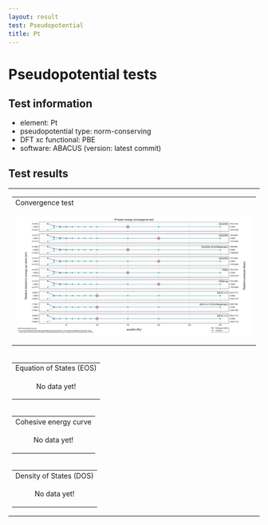 ```yaml
---
layout: result
test: Pseudopotential
title: Pt
---
```


<h1>Pseudopotential tests</h1>
<h2>Test information</h2>
<ul>
    <li>element: Pt</li>
    <li>pseudopotential type: norm-conserving</li>
    <li>DFT xc functional: PBE</li>
    <li>software: ABACUS (version: latest commit)</li>
</ul>
<h2>Test results</h2>
<table>
<tr><td>
<table class="banner-frame">
    <tr>
        <td class="banner-header">Convergence test</td>
    </tr>
    <tr>
        <td class="banner-body">
            <p align="center">
                <img src="Pt.svg" class="plain-figure">
            </p>
        </td>
    </tr>
</table>
</td></tr><tr><td>
<table class="banner-frame">
    <tr>
        <td class="banner-header">Equation of States (EOS)</td>
    </tr>
    <tr>
        <td class="banner-body">
            <p align="center">
                No data yet!
            </p>
        </td>
    </tr>
</table>
</td></tr><tr><td>
<table class="banner-frame">
    <tr>
        <td class="banner-header">Cohesive energy curve</td>
    </tr>
    <tr>
        <td class="banner-body">
            <p align="center">
                No data yet!
            </p>
        </td>
    </tr>
</table>
</td></tr><tr><td>
<table class="banner-frame">
    <tr>
        <td class="banner-header">Density of States (DOS)</td>
    </tr>
    <tr>
        <td class="banner-body">
            <p align="center">
                No data yet!
            </p>
        </td>
    </tr>
</table>
</td></tr>
</table>